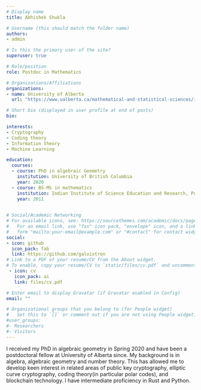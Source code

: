 ```yaml
---
# Display name
title: Abhishek Shukla

# Username (this should match the folder name)
authors:
- admin

# Is this the primary user of the site?
superuser: true

# Role/position
role: Postdoc in Mathematics

# Organizations/Affiliations
organizations:
- name: University of Alberta
  url: "https://www.ualberta.ca/mathematical-and-statistical-sciences/index.html"

# Short bio (displayed in user profile at end of posts)
bio: 

interests:
- Cryptography
- Coding theory
- Information theory
- Machine Learning

education:
  courses:
  - course: PhD in algebraic Geometry
    institution: University of British Columbia
    year: 2020
  - course: BS-MS in mathematics
    institution: Indian Institute of Science Education and Research, Pune
    year: 2011
  

# Social/Academic Networking
# For available icons, see: https://sourcethemes.com/academic/docs/page-builder/#icons
#   For an email link, use "fas" icon pack, "envelope" icon, and a link in the
#   form "mailto:your-email@example.com" or "#contact" for contact widget.
social:
- icon: github
  icon_pack: fab
  link: https://github.com/galoistron
# Link to a PDF of your resume/CV from the About widget.
# To enable, copy your resume/CV to `static/files/cv.pdf` and uncomment the lines below.
 - icon: cv
   icon_pack: ai
   link: files/cv.pdf

# Enter email to display Gravatar (if Gravatar enabled in Config)
email: ""

# Organizational groups that you belong to (for People widget)
#   Set this to `[]` or comment out if you are not using People widget.
#user_groups:
#- Researchers
#- Visitors
---
```


I received my PhD in algebraic geometry in Spring 2020 and have been a postdoctoral fellow at University of Alberta since. My background is in algebra, algebraic geometry and number theory. This has allowed me to develop keen interest in related areas of public key cryptography, elliptic curve cryptography, coding theory(in particular polar codes), and blockchain technology. I have intermediate proficiency in Rust and Python.
